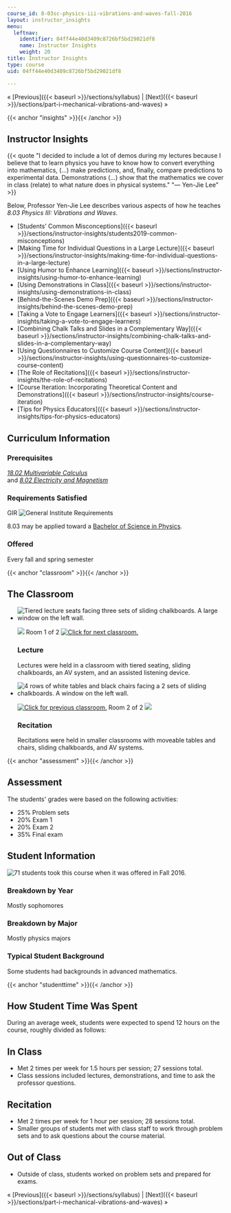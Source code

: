 ```yaml
---
course_id: 8-03sc-physics-iii-vibrations-and-waves-fall-2016
layout: instructor_insights
menu:
  leftnav:
    identifier: 04ff44e40d3409c8726bf5bd29021df8
    name: Instructor Insights
    weight: 20
title: Instructor Insights
type: course
uid: 04ff44e40d3409c8726bf5bd29021df8

---
```


« [Previous]({{< baseurl >}}/sections/syllabus) | [Next]({{< baseurl >}}/sections/part-i-mechanical-vibrations-and-waves) »

{{< anchor "insights" >}}{{< /anchor >}}

Instructor Insights
-------------------

{{< quote "I decided to include a lot of demos during my lectures because I believe that to learn physics you have to know how to convert everything into mathematics, (…) make predictions, and, finally, compare predictions to experimental data. Demonstrations (…) show that the mathematics we cover in class (relate) to what nature does in physical systems." "— Yen-Jie Lee" >}}

Below, Professor Yen-Jie Lee describes various aspects of how he teaches _8.03 Physics III: Vibrations and Waves_.

*   [Students’ Common Misconceptions]({{< baseurl >}}/sections/instructor-insights/students2019-common-misconceptions)
*   [Making Time for Individual Questions in a Large Lecture]({{< baseurl >}}/sections/instructor-insights/making-time-for-individual-questions-in-a-large-lecture)
*   [Using Humor to Enhance Learning]({{< baseurl >}}/sections/instructor-insights/using-humor-to-enhance-learning)
*   [Using Demonstrations in Class]({{< baseurl >}}/sections/instructor-insights/using-demonstrations-in-class)
*   [Behind-the-Scenes Demo Prep]({{< baseurl >}}/sections/instructor-insights/behind-the-scenes-demo-prep)
*   [Taking a Vote to Engage Learners]({{< baseurl >}}/sections/instructor-insights/taking-a-vote-to-engage-learners)
*   [Combining Chalk Talks and Slides in a Complementary Way]({{< baseurl >}}/sections/instructor-insights/combining-chalk-talks-and-slides-in-a-complementary-way)
*   [Using Questionnaires to Customize Course Content]({{< baseurl >}}/sections/instructor-insights/using-questionnaires-to-customize-course-content)
*   [The Role of Recitations]({{< baseurl >}}/sections/instructor-insights/the-role-of-recitations)
*   [Course Iteration: Incorporating Theoretical Content and Demonstrations]({{< baseurl >}}/sections/instructor-insights/course-iteration)
*   [Tips for Physics Educators]({{< baseurl >}}/sections/instructor-insights/tips-for-physics-educators)

Curriculum Information
----------------------

### Prerequisites

[_18.02 Multivariable Calculus_](/courses/18-02sc-multivariable-calculus-fall-2010/)  
and [_8.02 Electricity and Magnetism_](/courses/8-02-physics-ii-electricity-and-magnetism-spring-2007/)

### Requirements Satisfied

GIR ![General Institute Requirements](/images/educator/icon-question-gir.png)

8.03 may be applied toward a [Bachelor of Science in Physics](http://web.mit.edu/physics/current/undergrad/major.html).

### Offered

Every fall and spring semester

{{< anchor "classroom" >}}{{< /anchor >}}

The Classroom
-------------

*   ![Tiered lecture seats facing three sets of sliding chalkboards. A large window on the left wall.](/coursemedia/8-03sc-physics-iii-vibrations-and-waves-fall-2016/5e8287803ae25e62ff080c7d060d1985_classroom-1.jpg)
    
    ![](/images/educator/classroom_prev.png) Room 1 of 2 [![Click for next classroom.](/images/educator/classroom_next.png)](#)
    
    ### Lecture
    
    Lectures were held in a classroom with tiered seating, sliding chalkboards, an AV system, and an assisted listening device.
    
*   ![4 rows of white tables and black chairs facing a 2 sets of sliding chalkboards. A window on the left wall.](/coursemedia/8-03sc-physics-iii-vibrations-and-waves-fall-2016/c4535f42b05545c4ef20fd941da57d4f_classroom-2.jpeg)
    
    [![Click for previous classroom.](/images/educator/classroom_prev.png)](#) Room 2 of 2 ![](/images/educator/classroom_next.png)
    
    ### Recitation
    
    Recitations were held in smaller classrooms with moveable tables and chairs, sliding chalkboards, and AV systems.
    

{{< anchor "assessment" >}}{{< /anchor >}}

Assessment
----------

The students' grades were based on the following activities:

- 25% Problem sets
- 20% Exam 1
- 20% Exam 2
- 35% Final exam

Student Information
-------------------

![71 students took this course when it was offered in Fall 2016.](/coursemedia/8-03sc-physics-iii-vibrations-and-waves-fall-2016/c2819975db4d32ae8b7d407fb08527b9_71.png)

### Breakdown by Year

Mostly sophomores

### Breakdown by Major

Mostly physics majors

### Typical Student Background

Some students had backgrounds in advanced mathematics.

{{< anchor "studenttime" >}}{{< /anchor >}}

How Student Time Was Spent
--------------------------

During an average week, students were expected to spend 12 hours on the course, roughly divided as follows:

In Class
--------

*   Met 2 times per week for 1.5 hours per session; 27 sessions total.
*   Class sessions included lectures, demonstrations, and time to ask the professor questions.

Recitation
----------

*   Met 2 times per week for 1 hour per session; 28 sessions total.
*   Smaller groups of students met with class staff to work through problem sets and to ask questions about the course material.

Out of Class
------------

*   Outside of class, students worked on problem sets and prepared for exams.

« [Previous]({{< baseurl >}}/sections/syllabus) | [Next]({{< baseurl >}}/sections/part-i-mechanical-vibrations-and-waves) »